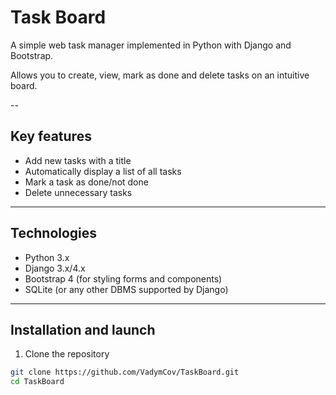 # Task Board

A simple web task manager implemented in Python with Django and Bootstrap.

Allows you to create, view, mark as done and delete tasks on an intuitive board.

--

## Key features

- Add new tasks with a title
- Automatically display a list of all tasks
- Mark a task as done/not done
- Delete unnecessary tasks

---

## Technologies

- Python 3.x
- Django 3.x/4.x
- Bootstrap 4 (for styling forms and components)
- SQLite (or any other DBMS supported by Django)

---

## Installation and launch

1. Clone the repository
```bash
git clone https://github.com/VadymCov/TaskBoard.git
cd TaskBoard